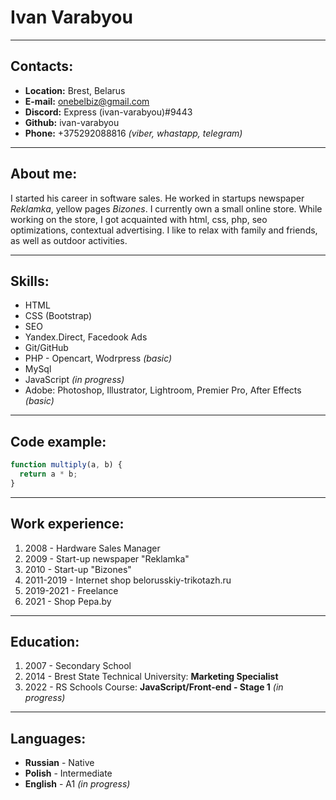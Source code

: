 # Ivan Varabyou

---

## Contacts:

- **Location:** Brest, Belarus
- **E-mail:** onebelbiz@gmail.com
- **Discord:** Express (ivan-varabyou)#9443
- **Github:** ivan-varabyou
- **Phone:** +375292088816 _(viber, whastapp, telegram)_

---

## About me:

I started his career in software sales. He worked in startups newspaper _Reklamka_, yellow pages _Bizones_. I currently own a small online store. While working on the store, I got acquainted with html, css, php, seo optimizations, contextual advertising. I like to relax with family and friends, as well as outdoor activities.

---

## Skills:

- HTML
- CSS (Bootstrap)
- SEO
- Yandex.Direct, Facedook Ads
- Git/GitHub
- PHP - Opencart, Wodrpress _(basic)_
- MySql
- JavaScript _(in progress)_
- Adobe: Photoshop, Illustrator, Lightroom, Premier Pro, After Effects _(basic)_

---

## Code example:

```javascript
function multiply(a, b) {
  return a * b;
}
```

---

## Work experience:

1. 2008 - Hardware Sales Manager
1. 2009 - Start-up newspaper "Reklamka"
1. 2010 - Start-up "Bizones"
1. 2011-2019 - Internet shop belorusskiy-trikotazh.ru
1. 2019-2021 - Freelance
1. 2021 - Shop Pepa.by

---

## Education:

1. 2007 - Secondary School
1. 2014 - Brest State Technical University: **Marketing Specialist**
1. 2022 - RS Schools Course: **JavaScript/Front-end - Stage 1** _(in progress)_

---

## Languages:

- **Russian** - Native
- **Polish** - Intermediate
- **English** - A1 _(in progress)_
